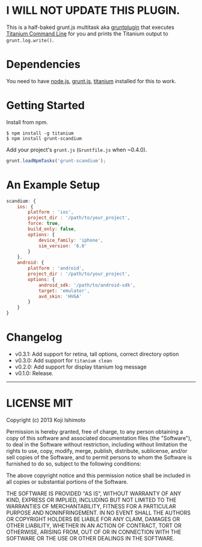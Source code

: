 # I WILL NOT UPDATE THIS PLUGIN.

This is a half-baked grunt.js multitask aka [gruntplugin](http://jsfiddle.net/cowboy/qzRjD/show/) that executes [Titanium Command Line](http://docs.appcelerator.com/titanium/latest/#!/guide/Titanium_Command-Line_Interface_Reference) for you and prints the Titanium output to `grunt.log.write()`.

# Dependencies

You need to have [node.js](http://nodejs.org/), [grunt.js](https://github.com/cowboy/grunt), [titanium](https://npmjs.org/package/titanium) installed for this to work.

# Getting Started

Install from npm.

```
$ npm install -g titanium
$ npm install grunt-scandium
```

Add your project's `grunt.js` (`Gruntfile.js` when ~0.4.0).

```javascript
grunt.loadNpmTasks('grunt-scandium');
```

# An Example Setup

```javascript
scandium: {
    ios: {
        platform : 'ios',
        project_dir : '/path/to/your_project',
        force: true,
        build_only: false,
        options: {
            device_family: 'iphone',
            sim_version: '6.0'
        }
    },
    android: {
        platform : 'android',
        project_dir : '/path/to/your_project',
        options: {
            android_sdk: '/path/to/android-sdk',
            target: 'emulator',
            avd_skin: 'HVGA'
        }
    }
}
```

# Changelog

- v0.3.1: Add support for retina, tall options, correct directory option
- v0.3.0: Add support for `titanium clean`
- v0.2.0: Add support for display titanium log message
- v0.1.0: Release.

----

# LICENSE MIT

Copyright (c) 2013 Koji Ishimoto

Permission is hereby granted, free of charge, to any person
obtaining a copy of this software and associated documentation
files (the "Software"), to deal in the Software without
restriction, including without limitation the rights to use,
copy, modify, merge, publish, distribute, sublicense, and/or sell
copies of the Software, and to permit persons to whom the
Software is furnished to do so, subject to the following
conditions:

The above copyright notice and this permission notice shall be
included in all copies or substantial portions of the Software.

THE SOFTWARE IS PROVIDED "AS IS", WITHOUT WARRANTY OF ANY KIND,
EXPRESS OR IMPLIED, INCLUDING BUT NOT LIMITED TO THE WARRANTIES
OF MERCHANTABILITY, FITNESS FOR A PARTICULAR PURPOSE AND
NONINFRINGEMENT. IN NO EVENT SHALL THE AUTHORS OR COPYRIGHT
HOLDERS BE LIABLE FOR ANY CLAIM, DAMAGES OR OTHER LIABILITY,
WHETHER IN AN ACTION OF CONTRACT, TORT OR OTHERWISE, ARISING
FROM, OUT OF OR IN CONNECTION WITH THE SOFTWARE OR THE USE OR
OTHER DEALINGS IN THE SOFTWARE.
